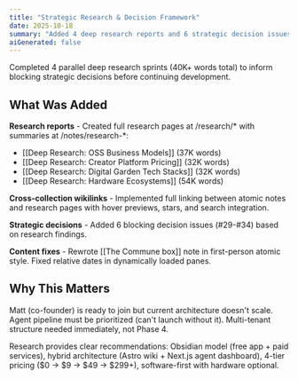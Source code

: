 ```yaml
---
title: "Strategic Research & Decision Framework"
date: 2025-10-18
summary: "Added 4 deep research reports and 6 strategic decision issues"
aiGenerated: false
---
```


Completed 4 parallel deep research sprints (40K+ words total) to inform blocking strategic decisions before continuing development.

## What Was Added

**Research reports** - Created full research pages at /research/* with summaries at /notes/research-*:
- [[Deep Research: OSS Business Models]] (37K words)
- [[Deep Research: Creator Platform Pricing]] (32K words)
- [[Deep Research: Digital Garden Tech Stacks]] (32K words)
- [[Deep Research: Hardware Ecosystems]] (54K words)

**Cross-collection wikilinks** - Implemented full linking between atomic notes and research pages with hover previews, stars, and search integration.

**Strategic decisions** - Added 6 blocking decision issues (#29-#34) based on research findings.

**Content fixes** - Rewrote [[The Commune box]] note in first-person atomic style. Fixed relative dates in dynamically loaded panes.

## Why This Matters

Matt (co-founder) is ready to join but current architecture doesn't scale. Agent pipeline must be prioritized (can't launch without it). Multi-tenant structure needed immediately, not Phase 4.

Research provides clear recommendations: Obsidian model (free app + paid services), hybrid architecture (Astro wiki + Next.js agent dashboard), 4-tier pricing ($0 → $9 → $49 → $299+), software-first with hardware optional.
